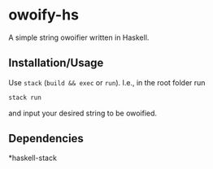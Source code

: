 # owoify-hs
A simple string owoifier written in Haskell.

## Installation/Usage
Use `stack` (`build && exec` or `run`). I.e., in the root folder run
```bash
stack run
```
and input your desired string to be owoified.

## Dependencies
*haskell-stack
